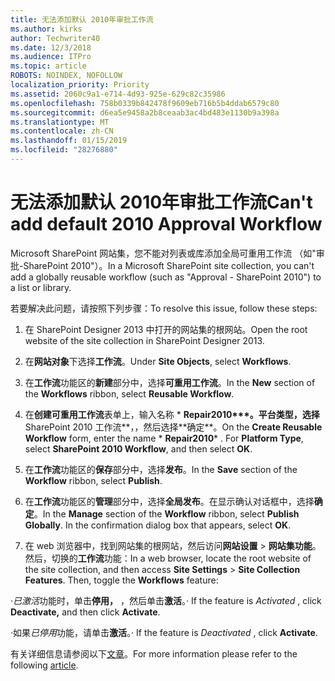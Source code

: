 ```yaml
---
title: 无法添加默认 2010年审批工作流
ms.author: kirks
author: Techwriter40
ms.date: 12/3/2018
ms.audience: ITPro
ms.topic: article
ROBOTS: NOINDEX, NOFOLLOW
localization_priority: Priority
ms.assetid: 2060c9a1-e714-4d93-925e-629c82c35986
ms.openlocfilehash: 758b0339b842478f9609eb716b5b4ddab6579c80
ms.sourcegitcommit: d6ea5e9458a2b8ceaab3ac4bd483e1130b9a398a
ms.translationtype: MT
ms.contentlocale: zh-CN
ms.lasthandoff: 01/15/2019
ms.locfileid: "28276880"
---
```

# <a name="cant-add-default-2010-approval-workflow"></a><span data-ttu-id="bbe57-102">无法添加默认 2010年审批工作流</span><span class="sxs-lookup"><span data-stu-id="bbe57-102">Can't add default 2010 Approval Workflow</span></span>

<span data-ttu-id="bbe57-103">Microsoft SharePoint 网站集，您不能对列表或库添加全局可重用工作流 （如"审批-SharePoint 2010"）。</span><span class="sxs-lookup"><span data-stu-id="bbe57-103">In a Microsoft SharePoint site collection, you can't add a globally reusable workflow (such as "Approval - SharePoint 2010") to a list or library.</span></span>
  
<span data-ttu-id="bbe57-104">若要解决此问题，请按照下列步骤：</span><span class="sxs-lookup"><span data-stu-id="bbe57-104">To resolve this issue, follow these steps:</span></span> 
  
1. <span data-ttu-id="bbe57-105">在 SharePoint Designer 2013 中打开的网站集的根网站。</span><span class="sxs-lookup"><span data-stu-id="bbe57-105">Open the root website of the site collection in SharePoint Designer 2013.</span></span>
  
2. <span data-ttu-id="bbe57-106">在**网站对象**下选择**工作流**。</span><span class="sxs-lookup"><span data-stu-id="bbe57-106">Under **Site Objects**, select **Workflows**.</span></span> 
  
3. <span data-ttu-id="bbe57-107">在**工作流**功能区的**新建**部分中，选择**可重用工作流**。</span><span class="sxs-lookup"><span data-stu-id="bbe57-107">In the **New** section of the **Workflows** ribbon, select **Reusable Workflow**.</span></span> 
  
4. <span data-ttu-id="bbe57-p101">在**创建可重用工作流**表单上，输入名称 \* **Repair2010\*\*\*。**平台类型**，选择**SharePoint 2010 工作流**，，然后选择**确定\*\*。</span><span class="sxs-lookup"><span data-stu-id="bbe57-p101">On the **Create Reusable Workflow** form, enter the name  \* **Repair2010**\* . For **Platform Type**, select **SharePoint 2010 Workflow**, and then select **OK**.</span></span> 
  
5. <span data-ttu-id="bbe57-110">在**工作流**功能区的**保存**部分中，选择**发布**。</span><span class="sxs-lookup"><span data-stu-id="bbe57-110">In the **Save** section of the **Workflow** ribbon, select **Publish**.</span></span> 
  
6. <span data-ttu-id="bbe57-p102">在**工作流**功能区的**管理**部分中，选择**全局发布**。在显示确认对话框中，选择**确定**。</span><span class="sxs-lookup"><span data-stu-id="bbe57-p102">In the **Manage** section of the **Workflow** ribbon, select **Publish Globally**. In the confirmation dialog box that appears, select **OK**.</span></span> 
  
7. <span data-ttu-id="bbe57-p103">在 web 浏览器中，找到网站集的根网站，然后访问**网站设置** \> **网站集功能**。然后，切换的**工作流**功能：</span><span class="sxs-lookup"><span data-stu-id="bbe57-p103">In a web browser, locate the root website of the site collection, and then access **Site Settings** \> **Site Collection Features**. Then, toggle the **Workflows** feature:</span></span> 
  
<span data-ttu-id="bbe57-115">·*已激活*功能时，单击**停用，** ，然后单击**激活**。</span><span class="sxs-lookup"><span data-stu-id="bbe57-115">· If the feature is  *Activated*  , click **Deactivate,** and then click **Activate**.</span></span> 
  
<span data-ttu-id="bbe57-116">·如果*已停用*功能，请单击**激活**。</span><span class="sxs-lookup"><span data-stu-id="bbe57-116">· If the feature is  *Deactivated*  , click **Activate**.</span></span> 
  
<span data-ttu-id="bbe57-117">有关详细信息请参阅以下[文章](https://go.microsoft.com/fwlink/?linkid=2047770&amp;clcid=0x409)。</span><span class="sxs-lookup"><span data-stu-id="bbe57-117">For more information please refer to the following [article](https://go.microsoft.com/fwlink/?linkid=2047770&amp;clcid=0x409).</span></span>
  

